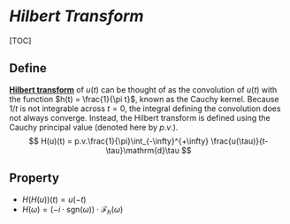 # $Hilbert\ Transform$

[TOC]

## Define

[**Hilbert transform**](./Function.md) of $u(t)$ can be thought of as the convolution of $u(t)$ with the function $h(t) = \frac{1}{\pi t}$, known as the Cauchy kernel. Because $1/t$ is not integrable across $t = 0$, the integral defining the convolution does not always converge. Instead, the Hilbert transform is defined using the Cauchy principal value (denoted here by $p.v.$).
$$
H(u)(t) = p.v.\frac{1}{\pi}\int_{-\infty}^{+\infty} \frac{u(\tau)}{t-\tau}\mathrm{d}\tau
$$

## Property

- $H(H(u))(t) = u(-t)$
- $H(\omega) = (-i \cdot \text{sgn}(\omega))\cdot \mathcal F_h(\omega)$